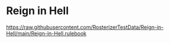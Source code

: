 # Reign in Hell

https://raw.githubusercontent.com/RosterizerTestData/Reign-in-Hell/main/Reign-in-Hell.rulebook